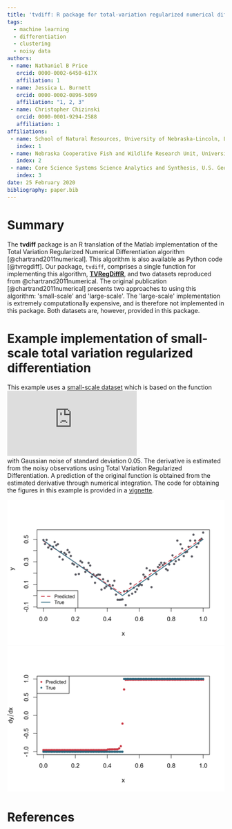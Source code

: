 ```yaml
---
title: 'tvdiff: R package for total-variation regularized numerical differentiation for noisy, nonsmooth data'
tags:
  - machine learning
  - differentiation
  - clustering
  - noisy data
authors:
 - name: Nathaniel B Price
   orcid: 0000-0002-6450-617X
   affiliation: 1
 - name: Jessica L. Burnett
   orcid: 0000-0002-0896-5099
   affiliation: "1, 2, 3"
 - name: Christopher Chizinski
   orcid: 0000-0001-9294-2588
   affiliation: 1
affiliations:
 - name: School of Natural Resources, University of Nebraska-Lincoln, Lincoln, NE
   index: 1
 - name: Nebraska Cooperative Fish and Wildlife Research Unit, University of Nebraska-Lincoln, Lincoln, NE
   index: 2
 - name: Core Science Systems Science Analytics and Synthesis, U.S. Geological Survey, Lakewood, CO
   index: 3
date: 25 February 2020
bibliography: paper.bib
---
```


# Summary   
The **tvdiff** package is an R translation of the Matlab implementation of the Total Variation Regularized Numerical Differentiation algorithm [@chartrand2011numerical]. This algorithm is also available as Python code [@tvregdiff]. Our package, `tvdiff`, comprises a single function for implementing this algorithm, [__TVRegDiffR__](https://github.com/natbprice/tvdiff/blob/master/R/TVRegDiffR.R), and two datasets reproduced from @chartrand2011numerical. The original publication [@chartrand2011numerical] presents two approaches to using this algorithm: 'small-scale' and 'large-scale'. The 'large-scale' implementation is extremely computationally expensive, and is therefore not implemented in this package. Both datasets are, however, provided in this package. 

# Example implementation of small-scale total variation regularized differentiation  
This example uses a [small-scale dataset](/data-raw/smalldemodata.csv) which is based on the function  
![f(x) = \\mid x - 0.5\\mid](https://latex.codecogs.com/png.latex?f%28x%29%20%3D%20%5Cmid%20x%20-%200.5%20%5Cmid "f(x) = \\mid x - 0.5 \\mid")    
with Gaussian noise of standard deviation 0.05. The derivative is estimated from the noisy observations using Total Variation Regularized Differentiation. A prediction of the original function is obtained from the estimated derivative through numerical integration. The code for obtaining the figures in this example is provided in a [vignette](/vignettes/example.Rmd).

<img src= "/man/figures/README-plot-1.svg"><img src= "/man/figures/README-plot-2.svg">

# References
